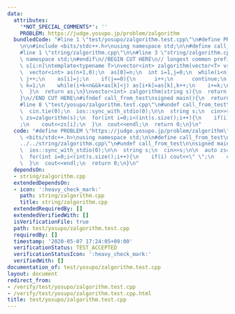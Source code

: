 ```yaml
---
data:
  attributes:
    '*NOT_SPECIAL_COMMENTS*': ''
    PROBLEM: https://judge.yosupo.jp/problem/zalgorithm
  bundledCode: "#line 1 \"test/yosupo/zalgorithm.test.cpp\"\n#define PROBLEM \"https://judge.yosupo.jp/problem/zalgorithm\"\
    \n\n#include <bits/stdc++.h>\nusing namespace std;\n\n#define call_from_test\n\
    #line 1 \"string/zalgorithm.cpp\"\n\n#line 3 \"string/zalgorithm.cpp\"\nusing\
    \ namespace std;\n#endif\n//BEGIN CUT HERE\n// longest common prefix of s and\
    \ s[i:n]\ntemplate<typename T>\nvector<int> zalgorithm(vector<T> vs){\n  int n=vs.size();\n\
    \  vector<int> as(n+1,0);\n  as[0]=n;\n  int i=1,j=0;\n  while(i<n){\n    while(i+j<n&&vs[j]==vs[i+j])\
    \ j++;\n    as[i]=j;\n    if(j==0){\n      i++;\n      continue;\n    }\n    int\
    \ k=1;\n    while(i+k<n&&k+as[k]<j) as[i+k]=as[k],k++;\n    i+=k;\n    j-=k;\n\
    \  }\n  return as;\n}\nvector<int> zalgorithm(string s){\n  return zalgorithm(vector<char>(s.begin(),s.end()));\n\
    }\n//END CUT HERE\n#ifndef call_from_test\nsigned main(){\n  return 0;\n}\n#endif\n\
    #line 8 \"test/yosupo/zalgorithm.test.cpp\"\n#undef call_from_test\n\nsigned main(){\n\
    \  cin.tie(0);\n  ios::sync_with_stdio(0);\n\n  string s;\n  cin>>s;\n\n  auto\
    \ zs=zalgorithm(s);\n  for(int i=0;i<(int)s.size();i++){\n    if(i) cout<<\" \"\
    ;\n    cout<<zs[i];\n  }\n  cout<<endl;\n  return 0;\n}\n"
  code: "#define PROBLEM \"https://judge.yosupo.jp/problem/zalgorithm\"\n\n#include\
    \ <bits/stdc++.h>\nusing namespace std;\n\n#define call_from_test\n#include \"\
    ../../string/zalgorithm.cpp\"\n#undef call_from_test\n\nsigned main(){\n  cin.tie(0);\n\
    \  ios::sync_with_stdio(0);\n\n  string s;\n  cin>>s;\n\n  auto zs=zalgorithm(s);\n\
    \  for(int i=0;i<(int)s.size();i++){\n    if(i) cout<<\" \";\n    cout<<zs[i];\n\
    \  }\n  cout<<endl;\n  return 0;\n}\n"
  dependsOn:
  - string/zalgorithm.cpp
  extendedDependsOn:
  - icon: ':heavy_check_mark:'
    path: string/zalgorithm.cpp
    title: string/zalgorithm.cpp
  extendedRequiredBy: []
  extendedVerifiedWith: []
  isVerificationFile: true
  path: test/yosupo/zalgorithm.test.cpp
  requiredBy: []
  timestamp: '2020-05-07 17:24:05+09:00'
  verificationStatus: TEST_ACCEPTED
  verificationStatusIcon: ':heavy_check_mark:'
  verifiedWith: []
documentation_of: test/yosupo/zalgorithm.test.cpp
layout: document
redirect_from:
- /verify/test/yosupo/zalgorithm.test.cpp
- /verify/test/yosupo/zalgorithm.test.cpp.html
title: test/yosupo/zalgorithm.test.cpp
---
```

